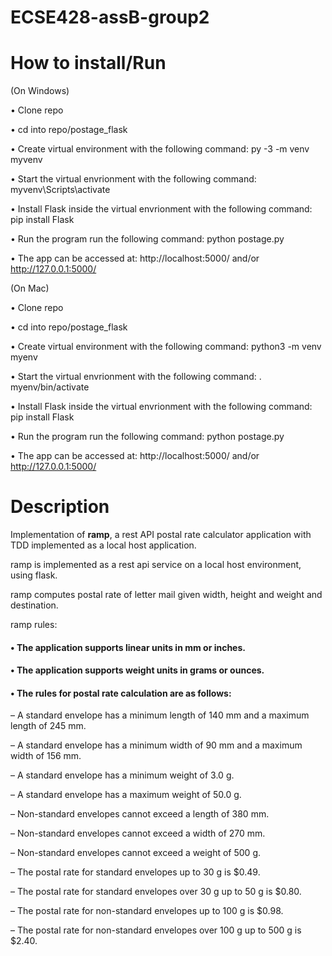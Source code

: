 # ECSE428-assB-group2

# How to install/Run

(On Windows)

• Clone repo

• cd into repo/postage_flask

• Create virtual environment with the following command:
  py -3 -m venv myvenv
  
• Start the virtual envrionment with the following command:
  myvenv\Scripts\activate
  
• Install Flask inside the virtual envrionment with the following command:
  pip install Flask
  
• Run the program run the following command:
  python postage.py
  
• The app can be accessed at:
  http://localhost:5000/ and/or http://127.0.0.1:5000/

(On Mac)

• Clone repo

• cd into repo/postage_flask

• Create virtual environment with the following command:
  python3 -m venv myenv
  
• Start the virtual envrionment with the following command:
  . myenv/bin/activate
  
• Install Flask inside the virtual envrionment with the following command:
  pip install Flask
  
• Run the program run the following command:
  python postage.py
  
• The app can be accessed at:
  http://localhost:5000/ and/or http://127.0.0.1:5000/

# Description

Implementation of **ramp**, a rest API postal rate calculator application with TDD implemented as a local host application.

ramp is implemented as a rest api service on a local host environment, using flask.

ramp computes postal rate of letter mail given width, height and weight and destination.

ramp rules: 

#### • The application supports linear units in mm or inches.

#### • The application supports weight units in grams or ounces.

#### • The rules for postal rate calculation are as follows:

– A standard envelope has a minimum length of 140 mm and a maximum length of 245 mm.

– A standard envelope has a minimum width of 90 mm and a maximum width of 156 mm.

– A standard envelope has a minimum weight of 3.0 g.

– A standard envelope has a maximum weight of 50.0 g.

– Non-standard envelopes cannot exceed a length of 380 mm.

– Non-standard envelopes cannot exceed a width of 270 mm.

– Non-standard envelopes cannot exceed a weight of 500 g.

– The postal rate for standard envelopes up to 30 g is $0.49.

– The postal rate for standard envelopes over 30 g up to 50 g is $0.80.

– The postal rate for non-standard envelopes up to 100 g is $0.98.

– The postal rate for non-standard envelopes over 100 g up to 500 g is $2.40.
